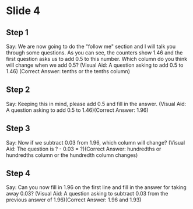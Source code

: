 # Slide 4

## Step 1

Say: We are now going to do the "follow me" section and I will talk you through some questions. As you can see, the counters show 1.46 and the first question asks us to add 0.5 to this number. Which column do you think will change when we add 0.5? (Visual Aid: A question asking to add 0.5 to 1.46) (Correct Answer: tenths or the tenths column)

## Step 2

Say: Keeping this in mind, please add 0.5 and fill in the answer. (Visual Aid: A question asking to add 0.5 to 1.46)(Correct Answer: 1.96)

## Step 3

Say: Now if we subtract 0.03 from 1.96, which column will change? (Visual Aid: The question is ? - 0.03 = ?)(Correct Answer: hundredths or hundredths column or the hundredth column changes)

## Step 4

Say: Can you now fill in 1.96 on the first line and fill in the answer for taking away 0.03? (Visual Aid: A question asking to subtract 0.03 from the previous answer of 1.96)(Correct Answer: 1.96 and 1.93)
